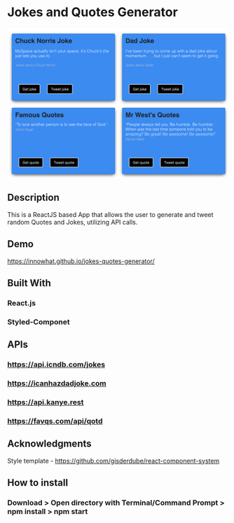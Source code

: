 # Jokes and Quotes Generator

![ReactJS Jokes Quotes Generator  ](Screenshot.png "ReactJS Jokes and Quotes Generator  ")

## Description

This is a ReactJS based App that allows the user to generate and tweet random Quotes and Jokes, utilizing API calls.

## Demo
https://innowhat.github.io/jokes-quotes-generator/

## Built With

### React.js

### Styled-Componet

## APIs

### https://api.icndb.com/jokes

### https://icanhazdadjoke.com

### https://api.kanye.rest

### https://favqs.com/api/qotd

## Acknowledgments
Style template - https://github.com/gisderdube/react-component-system

## How to install

### Download > Open directory with Terminal/Command Prompt > npm install > npm start
